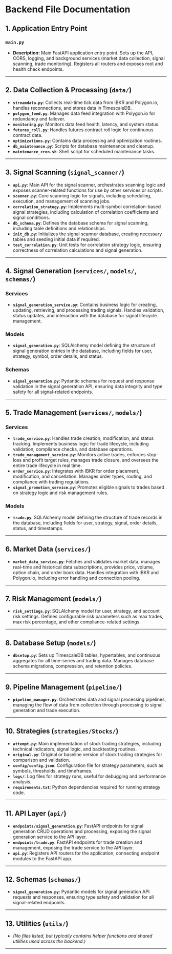 # Backend File Documentation

## 1. Application Entry Point

### `main.py`
- **Description:** Main FastAPI application entry point. Sets up the API, CORS, logging, and background services (market data collection, signal scanning, trade monitoring). Registers all routers and exposes root and health check endpoints.

---

## 2. Data Collection & Processing (`data/`)

- **`streamdata.py`**: Collects real-time tick data from IBKR and Polygon.io, handles reconnections, and stores data in TimescaleDB.
- **`polygon_feed.py`**: Manages data feed integration with Polygon.io for redundancy and failover.
- **`monitoring.py`**: Monitors data feed health, latency, and system status.
- **`futures_roll.py`**: Handles futures contract roll logic for continuous contract data.
- **`optimizations.py`**: Contains data processing and optimization routines.
- **`db_maintenance.py`**: Scripts for database maintenance and cleanup.
- **`maintenance_cron.sh`**: Shell script for scheduled maintenance tasks.

---

## 3. Signal Scanning (`signal_scanner/`)

- **`api.py`**: Main API for the signal scanner, orchestrates scanning logic and exposes scanner-related functions for use by other services or scripts.
- **`scanner.py`**: Core scanning logic for signals, including scheduling, execution, and management of scanning jobs.
- **`correlation_strategy.py`**: Implements multi-symbol correlation-based signal strategies, including calculation of correlation coefficients and signal conditions.
- **`db_schema.py`**: Defines the database schema for signal scanning, including table definitions and relationships.
- **`init_db.py`**: Initializes the signal scanner database, creating necessary tables and seeding initial data if required.
- **`test_correlation.py`**: Unit tests for correlation strategy logic, ensuring correctness of correlation calculations and signal generation.

---

## 4. Signal Generation (`services/`, `models/`, `schemas/`)

### Services
- **`signal_generation_service.py`**: Contains business logic for creating, updating, retrieving, and processing trading signals. Handles validation, status updates, and interaction with the database for signal lifecycle management.

### Models
- **`signal_generation.py`**: SQLAlchemy model defining the structure of signal generation entries in the database, including fields for user, strategy, symbol, order details, and status.

### Schemas
- **`signal_generation.py`**: Pydantic schemas for request and response validation in the signal generation API, ensuring data integrity and type safety for all signal-related endpoints.

---

## 5. Trade Management (`services/`, `models/`)

### Services
- **`trade_service.py`**: Handles trade creation, modification, and status tracking. Implements business logic for trade lifecycle, including validation, compliance checks, and database operations.
- **`trade_management_service.py`**: Monitors active trades, enforces stop-loss and profit target rules, manages trade closure, and oversees the entire trade lifecycle in real time.
- **`order_service.py`**: Integrates with IBKR for order placement, modification, and cancellation. Manages order types, routing, and compliance with trading regulations.
- **`signal_promotion_service.py`**: Promotes eligible signals to trades based on strategy logic and risk management rules.

### Models
- **`trade.py`**: SQLAlchemy model defining the structure of trade records in the database, including fields for user, strategy, signal, order details, status, and timestamps.

---

## 6. Market Data (`services/`)

- **`market_data_service.py`**: Fetches and validates market data, manages real-time and historical data subscriptions, provides price, volume, option chain, and order book data. Handles integration with IBKR and Polygon.io, including error handling and connection pooling.

---

## 7. Risk Management (`models/`)

- **`risk_settings.py`**: SQLAlchemy model for user, strategy, and account risk settings. Defines configurable risk parameters such as max trades, max risk percentage, and other compliance-related settings.

---

## 8. Database Setup (`models/`)

- **`dbsetup.py`**: Sets up TimescaleDB tables, hypertables, and continuous aggregates for all time-series and trading data. Manages database schema migrations, compression, and retention policies.

---

## 9. Pipeline Management (`pipeline/`)

- **`pipeline_manager.py`**: Orchestrates data and signal processing pipelines, managing the flow of data from collection through processing to signal generation and trade execution.

---

## 10. Strategies (`strategies/Stocks/`)

- **`attempt.py`**: Main implementation of stock trading strategies, including technical indicators, signal logic, and backtesting routines.
- **`original.py`**: Original or baseline version of stock trading strategies for comparison and validation.
- **`config/config.json`**: Configuration file for strategy parameters, such as symbols, thresholds, and timeframes.
- **`logs/`**: Log files for strategy runs, useful for debugging and performance analysis.
- **`requirements.txt`**: Python dependencies required for running strategy code.

---

## 11. API Layer (`api/`)

- **`endpoints/signal_generation.py`**: FastAPI endpoints for signal generation CRUD operations and processing, exposing the signal generation service to the API layer.
- **`endpoints/trade.py`**: FastAPI endpoints for trade creation and management, exposing the trade service to the API layer.
- **`api.py`**: Registers API routers for the application, connecting endpoint modules to the FastAPI app.

---

## 12. Schemas (`schemas/`)

- **`signal_generation.py`**: Pydantic models for signal generation API requests and responses, ensuring type safety and validation for all signal-related endpoints.

---

## 13. Utilities (`utils/`)

- *(No files listed, but typically contains helper functions and shared utilities used across the backend.)*

---

